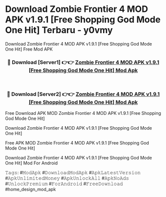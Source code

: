 # Download Zombie Frontier 4 MOD APK v1.9.1 [Free Shopping God Mode One Hit] Terbaru - y0vmy
Download Zombie Frontier 4 MOD APK v1.9.1 [Free Shopping God Mode One Hit] Free Mod APK

<div align="center">
<h3>🔴 Download [Server1] 👉👉 <a href="https://apk-comot.site?title=Zombie_Frontier_4_MOD_APK_v1.9.1_[Free_Shopping_God_Mode_One_Hit]">Zombie Frontier 4 MOD APK v1.9.1 [Free Shopping God Mode One Hit] Mod Apk</a></h3><br>

<h3>🔴 Download [Server2] 👉👉 <a href="https://apk-comot.site?title=Zombie_Frontier_4_MOD_APK_v1.9.1_[Free_Shopping_God_Mode_One_Hit]">Zombie Frontier 4 MOD APK v1.9.1 [Free Shopping God Mode One Hit] Mod Apk</a></h3>
</div>


Free Download APK MOD Zombie Frontier 4 MOD APK v1.9.1 [Free Shopping God Mode One Hit]

Download Zombie Frontier 4 MOD APK v1.9.1 [Free Shopping God Mode One Hit] 

Free APK MOD Zombie Frontier 4 MOD APK v1.9.1 [Free Shopping God Mode One Hit] 

Download Zombie Frontier 4 MOD APK v1.9.1 [Free Shopping God Mode One Hit] Mod For Android

𝚃𝚊𝚐𝚜: #𝙼𝚘𝚍𝙰𝚙𝚔 #𝙳𝚘𝚠𝚗𝚕𝚘𝚊𝚍𝙼𝚘𝚍𝙰𝚙𝚔 #𝙰𝚙𝚔𝙻𝚊𝚝𝚎𝚜𝚝𝚅𝚎𝚛𝚜𝚒𝚘𝚗 #𝙰𝚙𝚔𝚄𝚗𝚕𝚒𝚖𝚒𝚝𝚎𝚍𝙼𝚘𝚗𝚎𝚢 #𝙰𝚙𝚔𝚄𝚗𝚕𝚘𝚌𝚔𝙰𝚕𝚕 #𝙰𝚙𝚔𝙽𝚘𝙰𝚍𝚜 #𝚄𝚗𝚕𝚘𝚌𝚔𝙿𝚛𝚎𝚖𝚒𝚞𝚖 #𝙵𝚘𝚛𝙰𝚗𝚍𝚛𝚘𝚒𝚍 #𝙵𝚛𝚎𝚎𝙳𝚘𝚠𝚗𝚕𝚘𝚊𝚍 #home_design_mod_apk